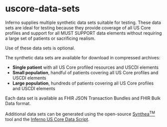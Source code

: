 # uscore-data-sets


Inferno supplies multiple synthetic data sets suitable for testing. These data sets are ideal for testing
because they provide coverage of all US Core profiles and support for all MUST SUPPORT data elements without
requiring a large set of patients or sacrificing realism.


Use of these data sets is optional.


The synthetic data sets are available for download in compressed archives:

 - **Single patient** with all US Core profiled resources and USCDI elements
 - **Small population**, handful of patients covering all US Core profiles and USCDI elements
 - **Large population**, hundreds of patients covering all US Core profiles and USCDI elements


Each data set is available as FHIR JSON Transaction Bundles and FHIR Bulk Data format.


Additional data sets can be generated using the open-source [Synthea<sup>TM</sup>](https://github.com/synthetichealth/synthea) tool and the [Inferno US Core Data Script](https://github.com/inferno-community/uscore-data-script).
